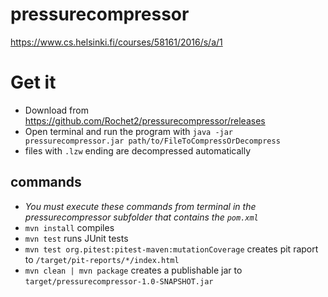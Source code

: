 # pressurecompressor
https://www.cs.helsinki.fi/courses/58161/2016/s/a/1

# Get it
- Download from https://github.com/Rochet2/pressurecompressor/releases
- Open terminal and run the program with `java -jar pressurecompressor.jar path/to/FileToCompressOrDecompress`
- files with `.lzw` ending are decompressed automatically

## commands
- *You must execute these commands from terminal in the pressurecompressor subfolder that contains the `pom.xml`*
- `mvn install` compiles
- `mvn test` runs JUnit tests
- `mvn test org.pitest:pitest-maven:mutationCoverage` creates pit raport to `/target/pit-reports/*/index.html`
- `mvn clean | mvn package` creates a publishable jar to `target/pressurecompressor-1.0-SNAPSHOT.jar`
